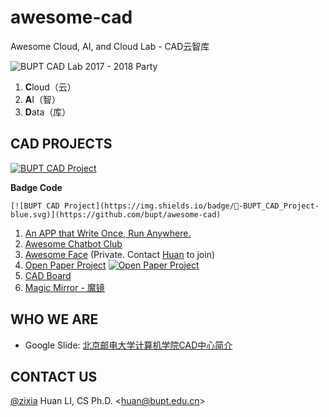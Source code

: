 # awesome-cad

Awesome Cloud, AI, and Cloud Lab - CAD云智库

![BUPT CAD Lab 2017 - 2018 Party](https://bupt.github.io/CAD/images/bupt-cad-2017-2018-hd.jpg)

1. **C**loud（云）
1. **A**I（智）
1. **D**ata（库）

## CAD PROJECTS

[![BUPT CAD Project](https://img.shields.io/badge/👀-BUPT_CAD_Project-blue.svg)](https://github.com/bupt/cad)

**Badge Code**
```
[![BUPT CAD Project](https://img.shields.io/badge/👀-BUPT_CAD_Project-blue.svg)](https://github.com/bupt/awesome-cad)
```

1. [An APP that Write Once, Run Anywhere.](https://github.com/bupt/wora-app)
1. [Awesome Chatbot Club](https://github.com/bupt/awesome-chatbot)
1. [Awesome Face](https://github.com/BUPT/awesome-face) (Private. Contact [Huan](https://github.com/zixia) to join)
1. [Open Paper Project](https://github.com/BUPT/open-paper-project) [![Open Paper Project](https://img.shields.io/badge/📝-Open%20Paper%20Project-brightgreen.svg)](https://github.com/BUPT/open-paper-project)
1. [CAD Board](https://github.com/bupt/cad-board)
1. [Magic Mirror - 魔镜](https://github.com/BUPT/magic-mirror)

## WHO WE ARE

- Google Slide: [北京邮电大学计算机学院CAD中心简介](https://docs.google.com/presentation/d/1Mbel5oLbIjROtb6a6gXKmD_poBUESt6bKUQ7E8PK7OQ/edit?usp=sharing)

## CONTACT US

[@zixia](https://github.com/zixia) Huan LI, CS Ph.D. \<huan@bupt.edu.cn\>

